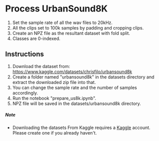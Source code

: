 # Process UrbanSound8K

1. Set the sample rate of all the wav files to 20kHz.
2. All the clips set to 100k samples by padding and cropping clips.
3. Create an NPZ file as the resultant dataset with fold split.
4. Classes are 0-indexed.

## Instructions
1. Download the dataset from: https://www.kaggle.com/datasets/chrisfilo/urbansound8k
2. Create a folder named "urbansound8k" in the datasets directory and extract the downloaded zip file into that.
3. You can change the sample rate and the number of samples accordingly.
4. Run the notebook "prepare_us8k.ipynb".
5. NPZ file will be saved in the datasets/urbansound8k directory.


##### Note
* Downloading the datasets From Kaggle requires a [Kaggle](https://www.kaggle.com/) account.
Please create one if you already haven't.